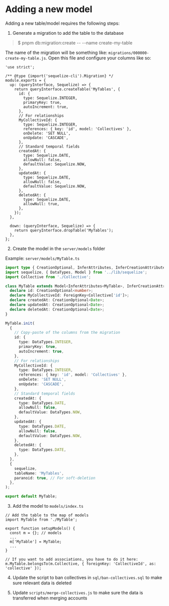 # Adding a new model

Adding a new table/model requires the following steps:

1. Generate a migration to add the table to the database

> $ pnpm db:migration:create -- --name create-my-table

The name of the migration will be something like: `migrations/000000-create-my-table.js`. Open this file and configure your columns like so:

```es6
'use strict';

/** @type {import('sequelize-cli').Migration} */
module.exports = {
  up: (queryInterface, Sequelize) => {
    return queryInterface.createTable('MyTables', {
      id: {
        type: Sequelize.INTEGER,
        primaryKey: true,
        autoIncrement: true,
      },
      // For relationships
      MyCollectiveId: {
        type: Sequelize.INTEGER,
        references: { key: 'id', model: 'Collectives' },
        onDelete: 'SET NULL',
        onUpdate: 'CASCADE',
      },
      // Standard temporal fields
      createdAt: {
        type: Sequelize.DATE,
        allowNull: false,
        defaultValue: Sequelize.NOW,
      },
      updatedAt: {
        type: Sequelize.DATE,
        allowNull: false,
        defaultValue: Sequelize.NOW,
      },
      deletedAt: {
        type: Sequelize.DATE,
        allowNull: true,
      },
    });
  },

  down: (queryInterface, Sequelize) => {
    return queryInterface.dropTable('MyTables');
  },
};
```

2. Create the model in the `server/models` folder

Example: `server/models/MyTable.ts`

```ts
import type { CreationOptional, InferAttributes, InferCreationAttributes } from 'sequelize';
import sequelize, { DataTypes, Model } from '../lib/sequelize';
import Collective from './Collective';

class MyTable extends Model<InferAttributes<MyTable>, InferCreationAttributes<MyTable>> {
  declare id: CreationOptional<number>;
  declare MyCollectiveId: ForeignKey<Collective['id']>;
  declare createdAt: CreationOptional<Date>;
  declare updatedAt: CreationOptional<Date>;
  declare deletedAt: CreationOptional<Date>;
}

MyTable.init(
  {
    // Copy-paste of the columns from the migration
    id: {
      type: DataTypes.INTEGER,
      primaryKey: true,
      autoIncrement: true,
    },
    // For relationships
    MyCollectiveId: {
      type: DataTypes.INTEGER,
      references: { key: 'id', model: 'Collectives' },
      onDelete: 'SET NULL',
      onUpdate: 'CASCADE',
    },
    // Standard temporal fields
    createdAt: {
      type: DataTypes.DATE,
      allowNull: false,
      defaultValue: DataTypes.NOW,
    },
    updatedAt: {
      type: DataTypes.DATE,
      allowNull: false,
      defaultValue: DataTypes.NOW,
    },
    deletedAt: {
      type: DataTypes.DATE,
    },
  },
  {
    sequelize,
    tableName: 'MyTables',
    paranoid: true, // For soft-deletion
  },
);

export default MyTable;
```

3. Add the model to `models/index.ts`

```es6
// Add the table to the map of models
import MyTable from './MyTable';

export function setupModels() {
  const m = {}; // models
  ...
  m['MyTable'] = MyTable;
  ...
}

// If you want to add associations, you have to do it here:
m.MyTable.belongsTo(m.Collective, { foreignKey: 'CollectiveId', as: 'collective' });
```

4. Update the script to ban collectives in `sql/ban-collectives.sql` to make sure relevant data is deleted

5. Update `scripts/merge-collectives.js` to make sure the data is transferred when merging accounts
